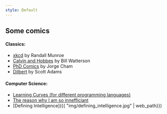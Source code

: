 ```yaml
---
style: Default
---
```


## Some comics

#### Classics:

- [xkcd](http://xkcd.com/) by Randall Munroe
- [Calvin and Hobbes](http://www.gocomics.com/calvinandhobbes) by Bill Watterson
- [PhD Comics](http://phdcomics.com/) by Jorge Cham
- [Dilbert](http://dilbert.com/) by Scott Adams

#### Computer Science:

- [Learning Curves (for different programming languages)](https://github.com/Dobiasd/articles/blob/master/programming_language_learning_curves.md)
- [The reason why I am so innefficiant](http://xkcd.com/1445/)
- [Defining Intelligence]({{ "img/defining_intelligence.jpg" | web_path}})
